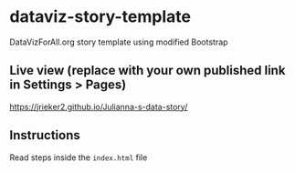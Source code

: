 # dataviz-story-template
DataVizForAll.org story template using modified Bootstrap

## Live view (replace with your own published link in Settings > Pages)
 https://jrieker2.github.io/Julianna-s-data-story/

## Instructions
Read steps inside the `index.html` file
